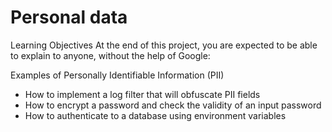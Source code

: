 # Personal data

Learning Objectives
At the end of this project, you are expected to be able to explain to anyone, without the help of Google:

Examples of Personally Identifiable Information (PII)
 - How to implement a log filter that will obfuscate PII fields
 - How to encrypt a password and check the validity of an input password
 - How to authenticate to a database using environment variables
